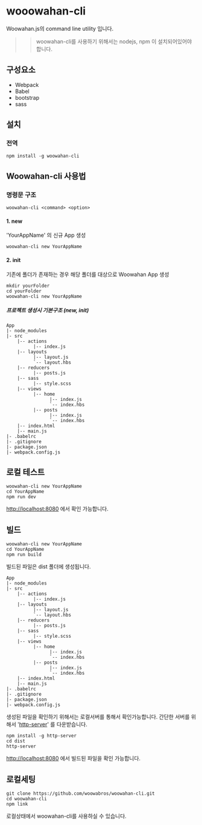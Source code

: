 # wooowahan-cli

Woowahan.js의 command line utility 입니다.

>> woowahan-cli를 사용하기 위해서는 nodejs, npm 이 설치되어있어야 합니다.

## 구성요소
- Webpack
- Babel
- bootstrap
- sass

## 설치 

### 전역 

```
npm install -g woowahan-cli
```



## Woowahan-cli 사용법

### 명령문 구조

```
woowahan-cli <command> <option>
```


#### 1. new

'YourAppName' 의 신규 App 생성

```
woowahan-cli new YourAppName
```

#### 2. init


기존에 폴더가 존재하는 경우 해당 폴더를 대상으로 Woowahan App 생성

```
mkdir yourFolder
cd yourFolder
woowahan-cli new YourAppName
```
 
##### 프로젝트 생성시 기본구조 (new, init)
```
App
|- node_modules
|- src
	|-- actions
		  |-- index.js
	|-- layouts
		  |-- layout.js
		  `-- layout.hbs
	|-- reducers
		  |-- posts.js
	|-- sass
		  |-- style.scss
	|-- views
		  |-- home
		  		|-- index.js
		  		`-- index.hbs
		  |-- posts		  
		  		|-- index.js
		  		`-- index.hbs		  
	|-- index.html
	|-- main.js
|- .babelrc
|- .gitignore
|- package.json
|- webpack.config.js
```

## 로컬 테스트


```
woowahan-cli new YourAppName
cd YourAppName
npm run dev
```
[http://localhost:8080](http://localhost:8080) 에서 확인 가능합니다.

## 빌드

```
woowahan-cli new YourAppName
cd YourAppName
npm run build
```
빌드된 파일은 dist 폴더에 생성됩니다.

```
App
|- node_modules
|- src
	|-- actions
		  |-- index.js
	|-- layouts
		  |-- layout.js
		  `-- layout.hbs
	|-- reducers
		  |-- posts.js
	|-- sass
		  |-- style.scss
	|-- views
		  |-- home
		  		|-- index.js
		  		`-- index.hbs
		  |-- posts		  
		  		|-- index.js
		  		`-- index.hbs		  
	|-- index.html
	|-- main.js
|- .babelrc
|- .gitignore
|- package.json
|- webpack.config.js
```


생성된 파일을 확인하기 위해서는 로컬서버를 통해서 확인가능합니다. 간단한 서버를 위해서 '[http-server](https://www.npmjs.com/package/http-server)' 를 다운받습니다. 

```
npm install -g http-server
cd dist
http-server
```
[http://localhost:8080](http://localhost:8080) 에서 빌드된 파일을 확인 가능합니다.




## 로컬세팅

```
git clone https://github.com/woowabros/woowahan-cli.git
cd woowahan-cli
npm link

```

로컬상태에서 woowahan-cli를 사용하실 수 있습니다.


